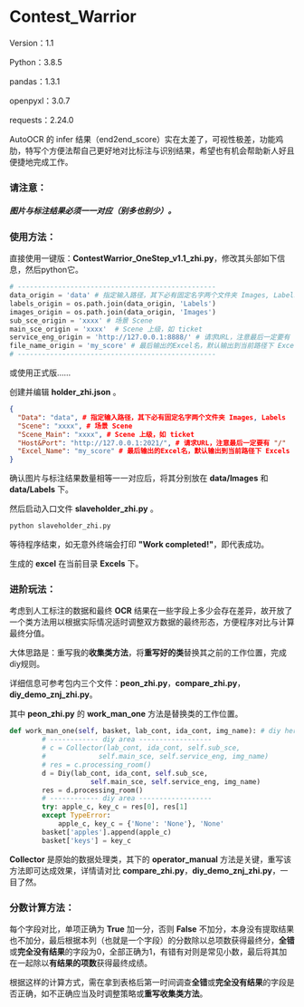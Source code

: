# Contest_Warrior

Version：1.1

Python：3.8.5

pandas：1.3.1

openpyxl：3.0.7

requests：2.24.0



AutoOCR 的 infer 结果（end2end_score）实在太差了，可视性极差，功能鸡肋，特写个方便法帮自己更好地对比标注与识别结果，希望也有机会帮助新人好且便捷地完成工作。



### 请注意：

##### 图片与标注结果必须一一对应（别多也别少）。



### 使用方法：

直接使用一键版：**ContestWarrior_OneStep_v1.1_zhi.py**，修改其头部如下信息，然后python它。

```python
# -------------------------------------------------
data_origin = 'data' # 指定输入路径，其下必有固定名字两个文件夹 Images, Labels
labels_origin = os.path.join(data_origin, 'Labels')
images_origin = os.path.join(data_origin, 'Images')
sub_sce_origin = 'xxxx' # 场景 Scene
main_sce_origin = 'xxxx'  # Scene 上级，如 ticket
service_eng_origin = 'http://127.0.0.1:8888/' # 请求URL，注意最后一定要有 "/"
file_name_origin = 'my_score' # 最后输出的Excel名，默认输出到当前路径下 Excels
# -------------------------------------------------
```

或使用正式版……

创建并编辑 **holder_zhi.json** 。

```json
{
  "Data": "data", # 指定输入路径，其下必有固定名字两个文件夹 Images, Labels
  "Scene": "xxxx", # 场景 Scene
  "Scene_Main": "xxxx", # Scene 上级，如 ticket
  "Host&Port": "http://127.0.0.1:2021/", # 请求URL，注意最后一定要有 "/"
  "Excel_Name": "my_score" # 最后输出的Excel名，默认输出到当前路径下 Excels
}
```

确认图片与标注结果数量相等一一对应后，将其分别放在 **data/Images** 和 **data/Labels** 下。

然后启动入口文件 **slaveholder_zhi.py** 。

```python
python slaveholder_zhi.py
```

等待程序结束，如无意外终端会打印 **"Work completed!"**，即代表成功。

生成的 **excel** 在当前目录 **Excels** 下。



### 进阶玩法：

考虑到人工标注的数据和最终 **OCR** 结果在一些字段上多少会存在差异，故开放了一个类方法用以根据实际情况适时调整双方数据的最终形态，方便程序对比与计算最终分值。

大体思路是：重写我的**收集类方法**，将**重写好的类**替换其之前的工作位置，完成diy规则。

详细信息可参考包内三个文件：**peon_zhi.py**，**compare_zhi.py**，**diy_demo_znj_zhi.py**。

其中 **peon_zhi.py** 的 **work_man_one** 方法是替换类的工作位置。

```python
def work_man_one(self, basket, lab_cont, ida_cont, img_name): # diy here
        # ------------ diy area ------------------
        # c = Collector(lab_cont, ida_cont, self.sub_sce,
        #             self.main_sce, self.service_eng, img_name)
        # res = c.processing_room()
        d = Diy(lab_cont, ida_cont, self.sub_sce,
                    self.main_sce, self.service_eng, img_name)
        res = d.processing_room()
        # ------------ diy area ------------------
        try: apple_c, key_c = res[0], res[1]
        except TypeError:
            apple_c, key_c = {'None': 'None'}, 'None'
        basket['apples'].append(apple_c)
        basket['keys'] = key_c
```

**Collector** 是原始的数据处理类，其下的 **operator_manual** 方法是关键，重写该方法即可达成效果，详情请对比 **compare_zhi.py**，**diy_demo_znj_zhi.py**，一目了然。



### 分数计算方法：

每个字段对比，单项正确为 **True** 加一分，否则 **False** 不加分，本身没有提取结果也不加分，最后根据本列（也就是一个字段）的分数除以总项数获得最终分，**全错**或**完全没有结果**的字段为0，全部正确为1，有错有对则是常见小数，最后将其加在一起除以**有结果的项数**获得最终成绩。

根据这样的计算方式，需在拿到表格后第一时间调查**全错**或**完全没有结果**的字段是否正确，如不正确应当及时调整策略或**重写收集类方法**。
